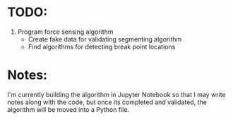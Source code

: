 # TODO:
1. Program force sensing algorithm
   - Create fake data for validating segmenting algorithm
   - Find algorithms for detecting break point locations

# Notes:
I'm currently building the algorithm in Jupyter Notebook so that I may write notes along with the code, but once its completed and validated, the algorithm will be moved into a Python file.
